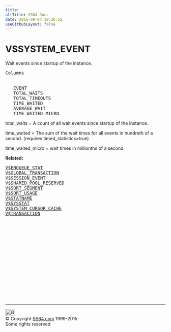 ```yaml
---
title:
altTitle: SS64 Docs
date: 2016-09-04 19:26:55
useGithubLayout: false
---
```

<!-- #BeginLibraryItem "/Library/head_orav.lbi" --><!-- #EndLibraryItem --><h1>V$SYSTEM_EVENT </h1>  
 <p> Wait events since startup of the instance.</p> 
 
<pre>Columns

 
   EVENT
   TOTAL_WAITS
   TOTAL_TIMEOUTS
   TIME_WAITED
   AVERAGE_WAIT
   TIME_WAITED_MICRO</pre>
<p>total_waits = A  count  of all wait events since startup of the instance.</p>
<p>time_waited = The sum of the wait times for all events in hundreth of a second. (requires timed_statistics=true) </p>
<p>  time_waited_micro = wait times in millionths of a second. </p>
<p><b>Related:</b></p>
<pre><a href="V$GLOBAL_TRANSACTION.html">V$ENQUEUE_STAT</a> 
<a href="V$GLOBAL_TRANSACTION.html">V$GLOBAL_TRANSACTION</a> 
<a href="V$SESSION_EVENT.html">V$SESSION_EVENT</a> 
<a href="V$SHARED_POOL_RESERVED.html">V$SHARED_POOL_RESERVED</a> 
<a href="V$SORT_SEGMENT.html">V$SORT_SEGMENT</a> 
<a href="V$SORT_USAGE.html">V$SORT_USAGE</a> 
<a href="V$STATNAME.html">V$STATNAME</a> 
<a href="V$SYSSTAT.html">V$SYSSTAT</a> 
<a href="V$SYSTEM_CURSOR_CACHE.html">V$SYSTEM_CURSOR_CACHE</a> 
<a href="V$TRANSACTION.html">V$TRANSACTION</a> </pre><!-- #BeginLibraryItem "/Library/foot_orad.lbi" --><p>
<!-- oracle-footer -->
<ins class="adsbygoogle" style="display:inline-block;width:300px;height:250px" data-ad-client="ca-pub-6140977852749469" data-ad-slot="4275490898"></ins>
<script>
(adsbygoogle = window.adsbygoogle || []).push({});
</script></p>
<hr>
<div id="bl" class="footer"><a href="V$SYSTEM_EVENT.html#"><img src="../images/top.png" width="30" height="22" alt="Back to the Top"></a></div>
<div id="br" class="footer, tagline">© Copyright <a href="../index.html">SS64.com</a> 1999-2015<br>
Some rights reserved</div>
<!-- #EndLibraryItem -->

